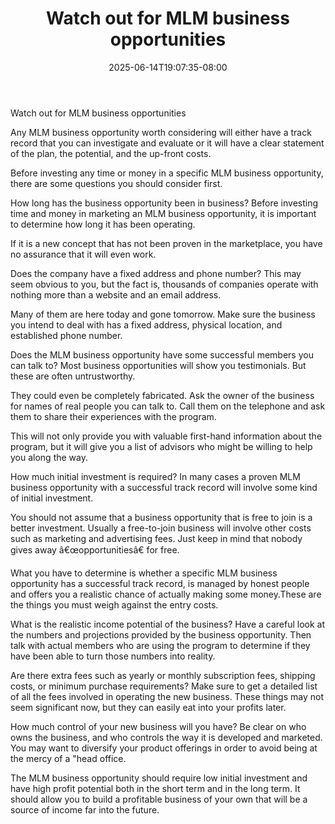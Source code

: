 ﻿---
title: "Watch out for MLM business opportunities"
date: 2025-06-14T19:07:35-08:00
description: "MLM Tips for Web Success"
featured_image: "/images/MLM.jpg"
tags: ["MLM"]
---

Watch out for MLM business opportunities


Any MLM business opportunity worth considering will either have a track record that you can investigate and evaluate or it will have a clear statement of the plan, the potential, and the up-front costs. 

Before investing any time or money in a specific MLM business opportunity, there are some questions you should consider first.

How long has the business opportunity been in business? Before investing time and money in marketing an MLM business opportunity, it is important to determine how long it has been operating.

If it is a new concept that has not been proven in the marketplace, you have no assurance that it will even work.

Does the company have a fixed address and phone number? This may seem obvious to you, but the fact is, thousands of companies operate with nothing more than a website and an email address. 

Many of them are here today and gone tomorrow. Make sure the business you intend to deal with has a fixed address, physical location, and established phone number.

Does the MLM business opportunity have some successful members you can talk to? Most business opportunities will show you testimonials. But these are often untrustworthy. 

They could even be completely fabricated. Ask the owner of the business for names of real people you can talk to. Call them on the telephone and ask them to share their experiences with the program. 

This will not only provide you with valuable first-hand information about the program, but it will give you a list of advisors who might be willing to help you along the way.

How much initial investment is required? In many cases a proven MLM business opportunity with a successful track record will involve some kind of initial investment. 

You should not assume that a business opportunity that is free to join is a better investment. Usually a free-to-join business will involve other costs such as marketing and advertising fees. Just keep in mind that nobody gives away â€œopportunitiesâ€ for free.

What you have to determine is whether a specific MLM business opportunity has a successful track record, is managed by honest people and offers you a realistic chance of actually making some money.These are the things you must weigh against the entry costs.

What is the realistic income potential of the business? Have a careful look at the numbers and projections provided by the business opportunity. Then talk with actual members who are using the program to determine if they have been able to turn those numbers into reality.

Are there extra fees such as yearly or monthly subscription fees, shipping costs, or minimum purchase requirements? Make sure to get a detailed list of all the fees involved in operating the new business. These things may not seem significant now, but they can easily eat into your profits later.

How much control of your new business will you have? Be clear on who owns the business, and who controls the way it is developed and marketed. You may want to diversify your product offerings in order to avoid being at the mercy of a "head office.

The MLM business opportunity should require low initial investment and have high profit potential both in the short term and in the long term. It should allow you to build a profitable business of your own that will be a source of income far into the future.


